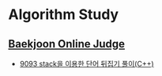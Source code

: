 # Algorithm Study


## [Baekjoon Online Judge](https://www.acmicpc.net/)

- [9093 stack을 이용한 단어 뒤집기 풀이(C++)](https://github.com/sxzeu/AlgorithmStudy/tree/main/baekjoon9093)

